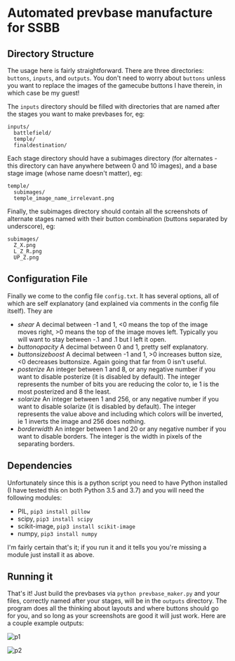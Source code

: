 # Automated prevbase manufacture for SSBB
## Directory Structure
The usage here is fairly straightforward. There are three directories: `buttons`, `inputs`, and `outputs`. You don't need to worry about `buttons` unless you want to replace the images of the gamecube buttons I have therein, in which case be my guest!

The `inputs` directory should be filled with directories that are named after the stages you want to make prevbases for, eg:

```
inputs/
  battlefield/
  temple/
  finaldestination/
```

Each stage directory should have a subimages directory (for alternates - this directory can have anywhere between 0 and 10 images), and a base stage image (whose name doesn't matter), eg:

```
temple/
  subimages/
  temple_image_name_irrelevant.png
```
 
Finally, the subimages directory should contain all the screenshots of alternate stages named with their button combination (buttons separated by underscore), eg:

```
subimages/
  Z_X.png
  L_Z_R.png
  UP_Z.png
```

## Configuration File
Finally we come to the config file `config.txt`. It has several options, all of which are self explanatory (and explained via comments in the config file itself). They are

  * _shear_ A decimal between -1 and 1, <0 means the top of the image
  moves right, >0 means the top of the image moves left. Typically
  you will want to stay between -.1 and .1 but I left it open.
  * _buttonopacity_ A decimal between 0 and 1, pretty self explanatory.
  * _buttonsizeboost_ A decimal between -1 and 1, >0 increases button size, <0 decreases buttonsize. Again going that far from 0 isn't useful.
  * _posterize_ An integer between 1 and 8, or any negative number if you want to disable posterize (it is disabled by default). The integer represents the number of bits you are reducing the color to, ie 1 is the most posterized and 8 the least. 
  * _solarize_ An integer between 1 and 256, or any negative number if you want to disable solarize (it is disabled by default). The integer represents the value above and including which colors will be inverted, ie 1 inverts the image and 256 does nothing.
  * _borderwidth_ An integer between 1 and 20 or any negative number if you want to disable borders. The integer is the width in pixels of the separating borders.

## Dependencies
Unfortunately since this is a python script you need to have Python installed (I have tested this on both Python 3.5 and 3.7) and you will need the following modules:
  * PIL, `pip3 install pillow`
  * scipy, `pip3 install scipy`
  * scikit-image, `pip3 install scikit-image`
  * numpy, `pip3 install numpy`

I'm fairly certain that's it; if you run it and it tells you you're missing a module just install it as above.

## Running it
That's it! Just build the prevbases via `python prevbase_maker.py` and your files, correctly named after your stages, will be in the `outputs` directory. The program does all the thinking about layouts and where buttons should go for you, and so long as your screenshots are good it will just work. Here are a couple example outputs:

![p1](https://i.ibb.co/myrfYqj/battlefield.png)

![p2](https://i.ibb.co/0BMRZfv/finaldestination.png)